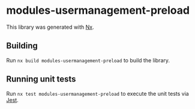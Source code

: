 # modules-usermanagement-preload

This library was generated with [Nx](https://nx.dev).

## Building

Run `nx build modules-usermanagement-preload` to build the library.

## Running unit tests

Run `nx test modules-usermanagement-preload` to execute the unit tests via [Jest](https://jestjs.io).
